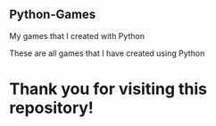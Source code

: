 ## Python-Games
My games that I created with Python

These are all games that I have created using Python

# Thank you for visiting this repository!

